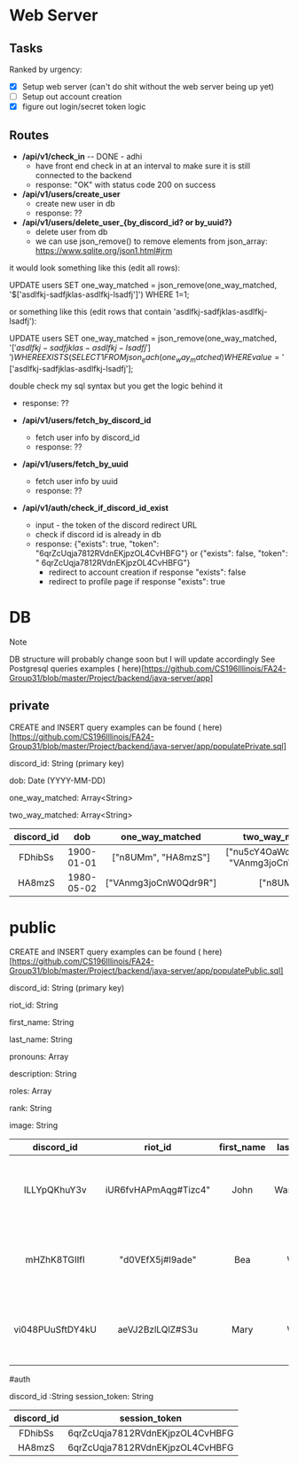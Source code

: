 # Web Server

## Tasks

Ranked by urgency:

- [x] Setup web server (can't do shit without the web server being up yet)
- [ ] Setup out account creation
- [x] figure out login/secret token logic

## Routes

- **/api/v1/check_in** -- DONE - adhi
    - have front end check in at an interval to make sure it is still connected to the backend
    - response: "OK" with status code 200 on success
- **/api/v1/users/create_user**
    - create new user in db
    - response: ??
- **/api/v1/users/delete_user_{by_discord_id? or by_uuid?}**
    - delete user from db
    - we can use json_remove() to remove elements from json_array: https://www.sqlite.org/json1.html#jrm

it would look something like this (edit all rows):

UPDATE users
SET one_way_matched = json_remove(one_way_matched, '$['asdlfkj-sadfjklas-asdlfkj-lsadfj']')
WHERE 1=1;

or something like this (edit rows that contain 'asdlfkj-sadfjklas-asdlfkj-lsadfj'):

UPDATE users
SET one_way_matched = json_remove(one_way_matched, '$['asdlfkj-sadfjklas-asdlfkj-lsadfj']')
WHERE EXISTS (SELECT 1 FROM json_each(one_way_matched) WHERE value = '$['asdlfkj-sadfjklas-asdlfkj-lsadfj'];

double check my sql syntax but you get the logic behind it

- response: ??

- **/api/v1/users/fetch_by_discord_id**
    - fetch user info by discord_id
    - response: ??
- **/api/v1/users/fetch_by_uuid**
    - fetch user info by uuid
    - response: ??
- **/api/v1/auth/check_if_discord_id_exist**
    - input - the token of the discord redirect URL
    - check if discord id is already in db
    - response: {"exists": true, "token": "6qrZcUqja7812RVdnEKjpzOL4CvHBFG"} or {"exists": false, "token": "
      6qrZcUqja7812RVdnEKjpzOL4CvHBFG"}
        - redirect to account creation if response "exists": false
        - redirect to profile page if response "exists": true

# DB

> [!NOTE]
> DB structure will probably change soon but I will update accordingly
> See Postgresql queries examples (
> here)[https://github.com/CS196Illinois/FA24-Group31/blob/master/Project/backend/java-server/app]

## private

CREATE and INSERT query examples can be found (
here)[https://github.com/CS196Illinois/FA24-Group31/blob/master/Project/backend/java-server/app/populatePrivate.sql]

discord_id: String (primary key)

dob: Date (YYYY-MM-DD)

one_way_matched: Array\<String\>

two_way_matched: Array\<String\>

| discord_id |    dob     |    one_way_matched    |               two_way_matched               |
|:----------:|:----------:|:---------------------:|:-------------------------------------------:|
|  FDhibSs   | 1900-01-01 |  ["n8UMm", "HA8mzS"]  | ["nu5cY4OaWdmfmziw3s", "VAnmg3joCnW0Qdr9R"] |
|   HA8mzS   | 1980-05-02 | ["VAnmg3joCnW0Qdr9R"] |                  ["n8UMm"]                  |

# public

CREATE and INSERT query examples can be found (
here)[https://github.com/CS196Illinois/FA24-Group31/blob/master/Project/backend/java-server/app/populatePublic.sql]

discord_id: String (primary key)

riot_id: String

first_name: String

last_name: String

pronouns: Array<String>

description: String

roles: Array<String>

rank: String

image: String

|    discord_id    |       riot_id        | first_name | last_name  |     pronouns     |                       description                        |                    roles                     |   rank   | image                   |
|:----------------:|:--------------------:|:----------:|:----------:|:----------------:|:--------------------------------------------------------:|:--------------------------------------------:|:--------:|-------------------------|
|   ILLYpQKhuY3v   | iUR6fvHAPmAqg#Tizc4" |    John    | Washington |  ["any", "any"]  | Lorem ipsum dolor sit amet, consectetur adipiscing elit. | ["top","jungle","middle","bottom","support"] | platinum | sldkfjsldfkjskdfjlskdjf |
|   mHZhK8TGIIfI   |   "d0VEfX5j#l9ade"   |    Bea     |   White    |  ["she", "her"]  | Lorem ipsum dolor sit amet, consectetur adipiscing elit. | ["top","jungle","middle","bottom","support"] |  bronze  | sldkfjsldfkjskdfjlskdjf |
| vi048PUuSftDY4kU |   aeVJ2BzlLQlZ#S3u   |    Mary    |   White    | ["they", "them"] | Lorem ipsum dolor sit amet, consectetur adipiscing elit. |          ["top","jungle","middle"]           |  silver  | sldkfjsldfkjskdfjlskdjf |

#auth

discord_id :String
session_token: String

| discord_id |          session_token          |
|:----------:|:-------------------------------:|
|  FDhibSs   | 6qrZcUqja7812RVdnEKjpzOL4CvHBFG |
|   HA8mzS   | 6qrZcUqja7812RVdnEKjpzOL4CvHBFG |
